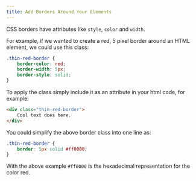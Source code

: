 ```yaml
---
title: Add Borders Around Your Elements
---
```

CSS borders have attributes like `style`, `color` and `width`.

For example, if we wanted to create a red, 5 pixel border around an HTML element, we could use this class:

```css
.thin-red-border { 
    border-color: red;
    border-width: 5px;
    border-style: solid;
}
```

To apply the class simply include it as an attribute in your html code, for example:
```html
<div class="thin-red-border">
	Cool text does here.
</div>
```

You could simplify the above border class into one line as:
```css
.thin-red-border { 
	border: 5px solid #ff0000;
}
```
With the above example `#ff0000` is the hexadecimal representation for the color red.